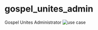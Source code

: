 # gospel_unites_admin
Gospel Unites  Administrator
![use case](https://github.com/amobeeb/hello-world-ilaro/blob/master/gospel_unites_admin_usecase.png)
